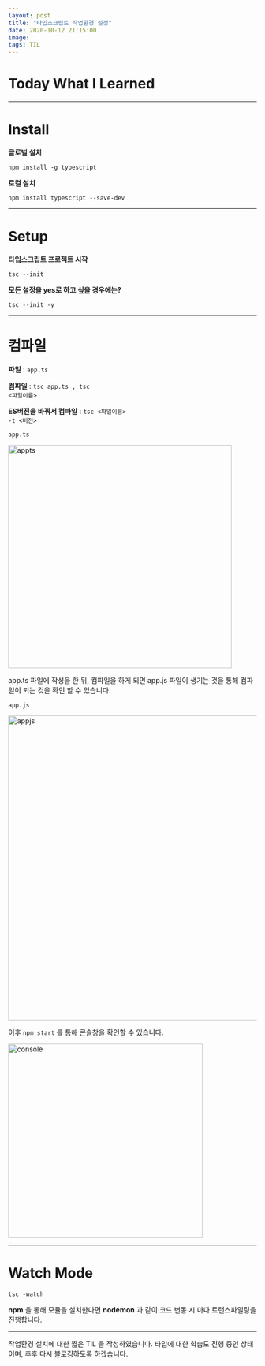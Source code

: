 ```yaml
---
layout: post
title: "타입스크립트 작업환경 설정"
date: 2020-10-12 21:15:00
image:
tags: TIL
---
```


# Today What I Learned

<hr>

# Install

**글로벌 설치**

<code>npm install -g typescript</code>

**로컬 설치**

<code>npm install typescript --save-dev</code>

<hr>

# Setup

**타입스크립트 프로젝트 시작**

<code>tsc --init</code>

**모든 설정을 yes로 하고 싶을 경우에는?**

<code>tsc --init -y</code>

<hr>

# 컴파일

**파일** : <code>app.ts</code>

**컴파일** : <code>tsc app.ts , tsc <파일이름></code>

**ES버전을 바꿔서 컴파일** : <code>tsc <파일이름> -t <버전></code>

<code>app.ts</code>

<img width="453" alt="appts" src="https://user-images.githubusercontent.com/46562138/95744501-5c85c900-0cce-11eb-967c-71eaae6da134.png">

app.ts 파일에 작성을 한 뒤, 컴파일을 하게 되면 app.js 파일이 생기는 것을 통해 컴파일이 되는 것을 확인 할 수 있습니다.

<code>app.js</code>

<img width="618" alt="appjs" src="https://user-images.githubusercontent.com/46562138/95744506-5e4f8c80-0cce-11eb-9e62-502044ac5d33.png">

이후 <code>npm start</code> 를 통해 콘솔창을 확인할 수 있습니다.

<img width="394" alt="console" src="https://user-images.githubusercontent.com/46562138/95744706-bb4b4280-0cce-11eb-99b2-ae430199ac72.png">

<hr>

# Watch Mode

<code>tsc -watch</code>

**npm** 을 통해 모듈을 설치한다면 **nodemon** 과 같이 코드 변동 시 마다 트랜스파일링을 진행합니다.

<hr>

작업환경 설치에 대한 짧은 TIL 을 작성하였습니다. 타입에 대한 학습도 진행 중인 상태이며, 추후 다시 블로깅하도록 하겠습니다.
